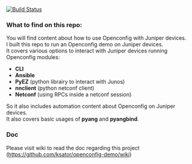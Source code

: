 [![Build Status](https://travis-ci.org/ksator/openconfig-demo.svg?branch=master)](https://travis-ci.org/ksator/openconfig-demo)

### What to find on this repo:   
You will find content about how to use Openconfig with Juniper devices.   
I built this repo to run an Openconfig demo on Juniper devices.  
It covers various options to interact with Juniper devices running Openconfig modules:     
- **CLI**   
- **Ansible**   
- **PyEZ** (python librairy to interact with Junos)   
- **nnclient** (python netconf client)  
- **Netconf** (using RPCs inside a netconf session)  

So it also includes automation content about Openconfig on Juniper devices.  
It also covers basic usages of **pyang** and **pyangbind**.  

### Doc
Please visit wiki to read the doc regarding this project (https://github.com/ksator/openconfig-demo/wiki)
